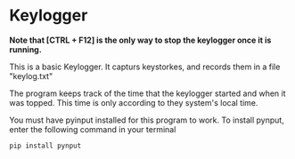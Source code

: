 # Keylogger

**Note that [CTRL + F12] is the only way to stop the keylogger once it is running.**

This is a basic Keylogger. It capturs keystorkes, and records them in a file "keylog.txt"

The program keeps track of the time that the keylogger started and when it was topped. This time is only according to they system's local time.

You must have pyinput installed for this program to work. To install pynput, enter the following command in your terminal

```
pip install pynput
```
